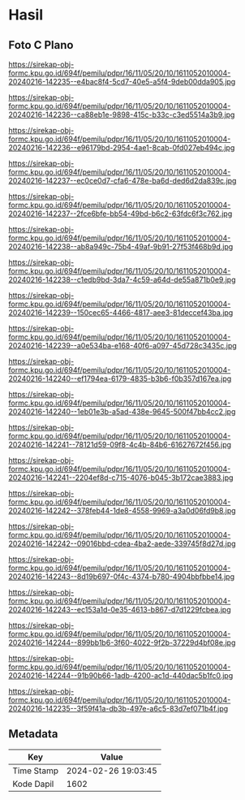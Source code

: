 # Hasil

## Foto C Plano

https://sirekap-obj-formc.kpu.go.id/694f/pemilu/pdpr/16/11/05/20/10/1611052010004-20240216-142235--e4bac8f4-5cd7-40e5-a5f4-9deb00dda905.jpg

https://sirekap-obj-formc.kpu.go.id/694f/pemilu/pdpr/16/11/05/20/10/1611052010004-20240216-142236--ca88eb1e-9898-415c-b33c-c3ed5514a3b9.jpg

https://sirekap-obj-formc.kpu.go.id/694f/pemilu/pdpr/16/11/05/20/10/1611052010004-20240216-142236--e96179bd-2954-4ae1-8cab-0fd027eb494c.jpg

https://sirekap-obj-formc.kpu.go.id/694f/pemilu/pdpr/16/11/05/20/10/1611052010004-20240216-142237--ec0ce0d7-cfa6-478e-ba6d-ded6d2da839c.jpg

https://sirekap-obj-formc.kpu.go.id/694f/pemilu/pdpr/16/11/05/20/10/1611052010004-20240216-142237--2fce6bfe-bb54-49bd-b6c2-63fdc6f3c762.jpg

https://sirekap-obj-formc.kpu.go.id/694f/pemilu/pdpr/16/11/05/20/10/1611052010004-20240216-142238--ab8a949c-75b4-49af-9b91-27f53f468b9d.jpg

https://sirekap-obj-formc.kpu.go.id/694f/pemilu/pdpr/16/11/05/20/10/1611052010004-20240216-142238--c1edb9bd-3da7-4c59-a64d-de55a871b0e9.jpg

https://sirekap-obj-formc.kpu.go.id/694f/pemilu/pdpr/16/11/05/20/10/1611052010004-20240216-142239--150cec65-4466-4817-aee3-81deccef43ba.jpg

https://sirekap-obj-formc.kpu.go.id/694f/pemilu/pdpr/16/11/05/20/10/1611052010004-20240216-142239--a0e534ba-e168-40f6-a097-45d728c3435c.jpg

https://sirekap-obj-formc.kpu.go.id/694f/pemilu/pdpr/16/11/05/20/10/1611052010004-20240216-142240--ef1794ea-6179-4835-b3b6-f0b357d167ea.jpg

https://sirekap-obj-formc.kpu.go.id/694f/pemilu/pdpr/16/11/05/20/10/1611052010004-20240216-142240--1eb01e3b-a5ad-438e-9645-500f47bb4cc2.jpg

https://sirekap-obj-formc.kpu.go.id/694f/pemilu/pdpr/16/11/05/20/10/1611052010004-20240216-142241--78121d59-09f8-4c4b-84b6-61627672f456.jpg

https://sirekap-obj-formc.kpu.go.id/694f/pemilu/pdpr/16/11/05/20/10/1611052010004-20240216-142241--2204ef8d-c715-4076-b045-3b172cae3883.jpg

https://sirekap-obj-formc.kpu.go.id/694f/pemilu/pdpr/16/11/05/20/10/1611052010004-20240216-142242--378feb44-1de8-4558-9969-a3a0d06fd9b8.jpg

https://sirekap-obj-formc.kpu.go.id/694f/pemilu/pdpr/16/11/05/20/10/1611052010004-20240216-142242--09016bbd-cdea-4ba2-aede-339745f8d27d.jpg

https://sirekap-obj-formc.kpu.go.id/694f/pemilu/pdpr/16/11/05/20/10/1611052010004-20240216-142243--8d19b697-0f4c-4374-b780-4904bbfbbe14.jpg

https://sirekap-obj-formc.kpu.go.id/694f/pemilu/pdpr/16/11/05/20/10/1611052010004-20240216-142243--ec153a1d-0e35-4613-b867-d7d1229fcbea.jpg

https://sirekap-obj-formc.kpu.go.id/694f/pemilu/pdpr/16/11/05/20/10/1611052010004-20240216-142244--899bb1b6-3f60-4022-9f2b-37229d4bf08e.jpg

https://sirekap-obj-formc.kpu.go.id/694f/pemilu/pdpr/16/11/05/20/10/1611052010004-20240216-142244--91b90b66-1adb-4200-ac1d-440dac5b1fc0.jpg

https://sirekap-obj-formc.kpu.go.id/694f/pemilu/pdpr/16/11/05/20/10/1611052010004-20240216-142235--3f59f41a-db3b-497e-a6c5-83d7ef071b4f.jpg


## Metadata

| Key        | Value               |
| ---------- | ------------------- |
| Time Stamp | 2024-02-26 19:03:45 |
| Kode Dapil | 1602                |



